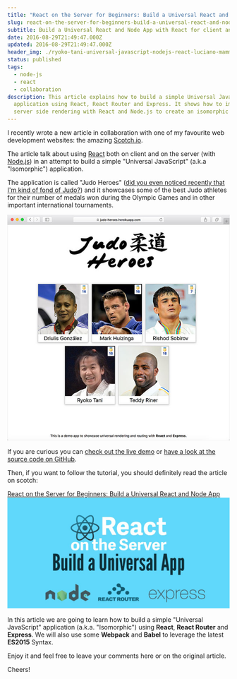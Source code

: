 ```yaml
---
title: "React on the Server for Beginners: Build a Universal React and Node App"
slug: react-on-the-server-for-beginners-build-a-universal-react-and-node-app
subtitle: Build a Universal React and Node App with React for client and server rendering
date: 2016-08-29T21:49:47.000Z
updated: 2016-08-29T21:49:47.000Z
header_img: ./ryoko-tani-universal-javascript-nodejs-react-luciano-mammino-cover.jpg
status: published
tags:
  - node-js
  - react
  - collaboration
description: This article explains how to build a simple Universal JavaScript
  application using React, React Router and Express. It shows how to implement
  server side rendering with React and Node.js to create an isomorphic app.
---
```


I recently wrote a new article in collaboration with one of my favourite web development websites: the amazing [Scotch.io](https://scotch.io/).

The article talk about using [React](/tag/react) both on client and on the server (with [Node.js](/tag/node-js)) in an attempt to build a simple "Universal JavaScript" (a.k.a "Isomorphic") application.

The application is called "Judo Heroes" ([did you even noticed recently that I'm kind of fond of Judo?](http://loige.co/extracting-data-from-wikipedia-using-curl-grep-cut-and-other-bash-commands/)) and it showcases some of the best Judo athletes for their number of medals won during the Olympic Games and in other important international tournaments.

[![Judo Heroes main page screenshot](./universal-javascript-judo-heroes-athlete-selection-1.jpg)](https://judo-heroes.herokuapp.com/)

If you are curious you can [check out the live demo](https://judo-heroes.herokuapp.com/) or [have a look at the source code on GitHub](https://github.com/lmammino/judo-heroes).

Then, if you want to follow the tutorial, you should definitely read the article on scotch:

[React on the Server for Beginners: Build a Universal React and Node App](https://scotch.io/tutorials/react-on-the-server-for-beginners-build-a-universal-react-and-node-app)
[![React on the Server for Beginners: Build a Universal React and Node App Article Banner](./scotch-featured-image-react-on-the-server.png)](https://scotch.io/tutorials/react-on-the-server-for-beginners-build-a-universal-react-and-node-app)

In this article we are going to learn how to build a simple "Universal JavaScript" application (a.k.a. "Isomorphic") using **React**, **React Router** and **Express**. We will also use some **Webpack** and **Babel** to leverage the latest **ES2015** Syntax.

Enjoy it and feel free to leave your comments here or on the original article.

Cheers!
